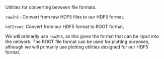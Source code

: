 Utilities for converting between file formats.

`raw2h5` : Convert from raw HDF5 files to our HDF5 format.

`hdf2root`: Convert from our HDF5 format to ROOT format.

We will primarily use `raw2h5`, as this gives the format that can be input into the network. The ROOT file format can be used for plotting purposes, although we will primarily use plotting utilities designed for our HDF5 format.

